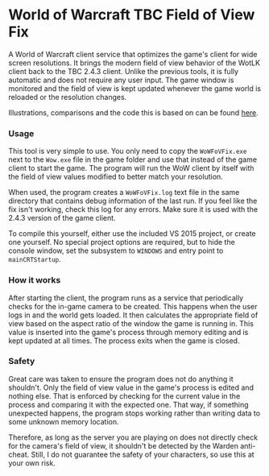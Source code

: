 # World of Warcraft TBC Field of View Fix

A World of Warcraft client service that optimizes the game's client for wide screen resolutions. It brings the modern field of view behavior of the WotLK client back to the TBC 2.4.3 client. Unlike the previous tools, it is fully automatic and does not require any user input. The game window is monitored and the field of view is kept updated whenever the game world is reloaded or the resolution changes.

Illustrations, comparisons and the code this is based on can be found [here](https://www.reddit.com/r/wowservers/comments/5i3fwa/field_of_view_fix_for_1121_pics_explanation/).

### Usage

This tool is very simple to use. You only need to copy the `WoWFoVFix.exe` next to the `Wow.exe` file in the game folder and use that instead of the game client to start the game. The program will run the WoW client by itself with the field of view values modified to better match your resolution.

When used, the program creates a `WoWFoVFix.log` text file in the same directory that contains debug information of the last run. If you feel like the fix isn't working, check this log for any errors. Make sure it is used with the 2.4.3 version of the game client.

To compile this yourself, either use the included VS 2015 project, or create one yourself. No special project options are required, but to hide the console window, set the subsystem to `WINDOWS` and entry point to `mainCRTStartup`.

### How it works

After starting the client, the program runs as a service that periodically checks for the in-game camera to be created. This happens when the user logs in and the world gets loaded. It then calculates the appropriate field of view based on the aspect ratio of the window the game is running in. This value is inserted into the game's process through memory editing and is kept updated at all times. The process exits when the game is closed.

### Safety

Great care was taken to ensure the program does not do anything it shouldn't. Only the field of view value in the game's process is edited and nothing else. That is enforced by checking for the current value in the process and comparing it with the expected one. That way, if something unexpected happens, the program stops working rather than writing data to some unknown memory location.

Therefore, as long as the server you are playing on does not directly check for the camera's field of view, it shouldn't be detected by the Warden anti-cheat. Still, I do not guarantee the safety of your characters, so use this at your own risk.
